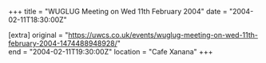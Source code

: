 +++
title = "WUGLUG Meeting on Wed 11th February 2004"
date = "2004-02-11T18:30:00Z"

[extra]
original = "https://uwcs.co.uk/events/wuglug-meeting-on-wed-11th-february-2004-1474488948928/"    
end = "2004-02-11T19:30:00Z"
location = "Cafe Xanana"
+++



